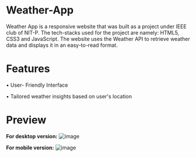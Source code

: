 # Weather-App
Weather App is a responsive website that was built as a project under IEEE club of NIT-P. The tech-stacks used for the project are namely: HTML5, CSS3 and JavaScript. The website uses the Weather API to retrieve weather data and displays it in an easy-to-read format.
# Features
•	User- Friendly Interface

•	Tailored weather insights based on user's location
# Preview
**For desktop version:**
![image](https://github.com/user-attachments/assets/a439df57-8095-4a2b-8e64-59a6bab2510d)

**For mobile version:**
![image](https://github.com/user-attachments/assets/93ea8379-f58e-4d30-903a-9218c5a08d94)

